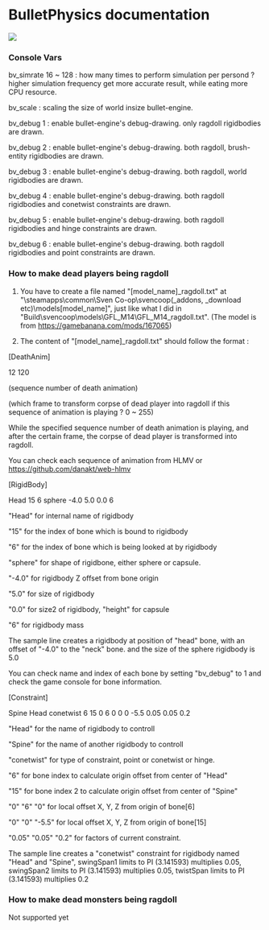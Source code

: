 # BulletPhysics documentation

![](https://github.com/hzqst/MetaHookSv/raw/main/img/6.png)

### Console Vars

bv_simrate 16 ~ 128 : how many times to perform simulation per persond ? higher simulation frequency get more accurate result, while eating more CPU resource.

bv_scale : scaling the size of world insize bullet-engine.

bv_debug 1 : enable bullet-engine's debug-drawing. only ragdoll rigidbodies are drawn.

bv_debug 2 : enable bullet-engine's debug-drawing. both ragdoll, brush-entity rigidbodies are drawn.

bv_debug 3 : enable bullet-engine's debug-drawing. both ragdoll, world rigidbodies are drawn.

bv_debug 4 : enable bullet-engine's debug-drawing. both ragdoll rigidbodies and conetwist constraints are drawn.

bv_debug 5 : enable bullet-engine's debug-drawing. both ragdoll rigidbodies and hinge constraints are drawn.

bv_debug 6 : enable bullet-engine's debug-drawing. both ragdoll rigidbodies and point constraints are drawn.

### How to make dead players being ragdoll

1. You have to create a file named "[model_name]_ragdoll.txt" at "\steamapps\common\Sven Co-op\svencoop(_addons, _download etc)\models\[model_name]\", just like what I did in "Build\svencoop\models\GFL_M14\GFL_M14_ragdoll.txt". (The model is from https://gamebanana.com/mods/167065)

2. The content of "[model_name]_ragdoll.txt" should follow the format :

[DeathAnim]

12 120

(sequence number of death animation)

(which frame to transform corpse of dead player into ragdoll if this sequence of animation is playing ? 0 ~ 255)

While the specified sequence number of death animation is playing, and after the certain frame, the corpse of dead player is transformed into ragdoll.

You can check each sequence of animation from HLMV or https://github.com/danakt/web-hlmv

[RigidBody]

Head   15  6  sphere  -4.0   5.0  0.0   6

"Head" for internal name of rigidbody

"15" for the index of bone which is bound to rigidbody

"6" for the index of bone which is being looked at by rigidbody

"sphere" for shape of rigidbone, either sphere or capsule.

"-4.0" for rigidbody Z offset from bone origin

"5.0" for size of rigidbody

"0.0" for size2 of rigidbody, "height" for capsule

"6" for rigidbody mass

The sample line creates a rigidbody at position of "head" bone, with an offset of "-4.0" to the "neck" bone. and the size of the sphere rigidbody is 5.0

You can check name and index of each bone by setting "bv_debug" to 1 and check the game console for bone information.

[Constraint]

Spine  Head   conetwist 6 15   0 6 0     0  0 -5.5      0.05 0.05 0.2

"Head" for the name of rigidbody to controll

"Spine" for the name of another rigidbody to controll

"conetwist" for type of constraint, point or conetwist or hinge.

"6" for bone index to calculate origin offset from center of "Head"

"15" for bone index 2 to calculate origin offset from center of "Spine"

"0" "6" "0" for local offset X, Y, Z from origin of bone[6]

"0" "0" "-5.5" for local offset X, Y, Z from origin of bone[15]

"0.05" "0.05" "0.2" for factors of current constraint.

The sample line creates a "conetwist" constraint for rigidbody named "Head" and "Spine", swingSpan1 limits to PI (3.141593) multiplies 0.05, swingSpan2 limits to PI (3.141593) multiplies 0.05, twistSpan limits to PI (3.141593) multiplies 0.2

### How to make dead monsters being ragdoll

Not supported yet
